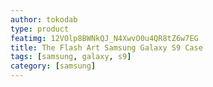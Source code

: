```yaml
---
author: tokodab
type: product
featimg: 12VOlp8BWNkQJ_N4XwvO0u4QR8tZ6w7EG
title: The Flash Art Samsung Galaxy S9 Case
tags: [samsung, galaxy, s9]
category: [samsung]
---
```

